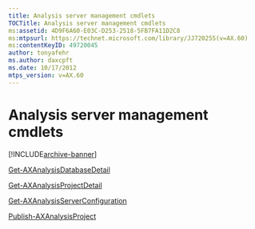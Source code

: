 ```yaml
---
title: Analysis server management cmdlets
TOCTitle: Analysis server management cmdlets
ms:assetid: 4D9F6A60-E03C-D253-2518-5FB7FA11D2C8
ms:mtpsurl: https://technet.microsoft.com/library/JJ720255(v=AX.60)
ms:contentKeyID: 49720045
author: tonyafehr
ms.author: daxcpft
ms.date: 10/17/2012
mtps_version: v=AX.60
---
```


# Analysis server management cmdlets


[!INCLUDE[archive-banner](includes/archive-banner.md)]

[Get-AXAnalysisDatabaseDetail](get-axanalysisdatabasedetail.md)

[Get-AXAnalysisProjectDetail](get-axanalysisprojectdetail.md)

[Get-AXAnalysisServerConfiguration](get-axanalysisserverconfiguration.md)

[Publish-AXAnalysisProject](publish-axanalysisproject.md)

